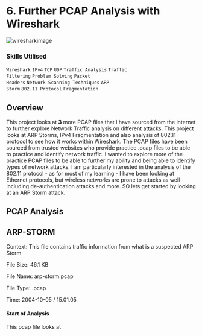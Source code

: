 # 6. Further PCAP Analysis with Wireshark

![wiresharkimage](https://github.com/user-attachments/assets/3b9b807c-2c52-4498-9e8e-b389d03e88d3)

### Skills Utilised

<code>Wireshark</code> <code>IPv4</code> <code>TCP</code> <code>UDP</code> <code>Traffic Analysis</code> <code>Traffic Filtering</code> <code>Problem Solving</code> <code>Packet Headers</code>  <code>Network Scanning Techniques</code> <code>ARP Storm</code> <code>802.11 Protocol</code> <code>Fragmentation</code>

## Overview

This project looks at **3** more PCAP files that I have sourced from the internet to further explore Network Traffic analysis on different attacks. This project looks at ARP Storms, IPv4 Fragmentation and also analysis of 802.11 protocol to see how it works within Wireshark. The PCAP files have been sourced from trusted websites who provide practice .pcap files to be able to practice and identify network traffic. I wanted to explore more of the practice PCAP files to be able to further my ability and being able to identify types of network attacks. I am particularly interested in the analysis of the 802.11 protocol - as for most of my learning - I have been looking at Ethernet protocols, but wireless networks are prone to attacks as well including de-authentication attacks and more. SO lets get started by looking at an ARP Storm attack.

## PCAP Analysis 

## ARP-STORM
<p>Context: This file contains traffic information from what is a suspected ARP Storm</p>
<p></p>File Size: 46.1 KB</p>
<p>File Name: arp-storm.pcap</p>
<p>File Type: .pcap</p>
<p>Time: 2004-10-05 / 15.01.05</p>

#### Start of Analysis

This pcap file looks at
